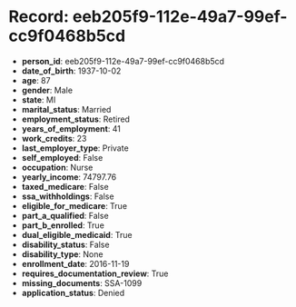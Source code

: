 # Record: eeb205f9-112e-49a7-99ef-cc9f0468b5cd

- **person_id**: eeb205f9-112e-49a7-99ef-cc9f0468b5cd
- **date_of_birth**: 1937-10-02
- **age**: 87
- **gender**: Male
- **state**: MI
- **marital_status**: Married
- **employment_status**: Retired
- **years_of_employment**: 41
- **work_credits**: 23
- **last_employer_type**: Private
- **self_employed**: False
- **occupation**: Nurse
- **yearly_income**: 74797.76
- **taxed_medicare**: False
- **ssa_withholdings**: False
- **eligible_for_medicare**: True
- **part_a_qualified**: False
- **part_b_enrolled**: True
- **dual_eligible_medicaid**: True
- **disability_status**: False
- **disability_type**: None
- **enrollment_date**: 2016-11-19
- **requires_documentation_review**: True
- **missing_documents**: SSA-1099
- **application_status**: Denied